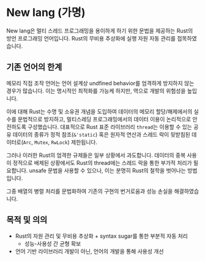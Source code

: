 # New lang (가명)
New lang은 멀티 스레드 프로그래밍을 용이하게 하기 위한 문법을 제공하는 Rust의 방언 프로그래밍 언어입니다. Rust의 무비용 추상화에 실행 자원 자동 관리를 접목하였습니다.

## 기존 언어의 한계
메모리 직접 조작 언어는 언어 설계상 undfined behavior를 엄격하게 방지하지 않는 경우가 많습니다. 이는 명시적인 최적화를 가능케 하지만, 역으로 개발의 위험성을 높입니다.

이에 대해 Rust는 수명 및 소유권 개념을 도입하여 데이터의 메모리 할당/해제에서의 실수를 문법적으로 방지하고, 멀티스레딩 프로그래밍에서의 데이터 이용이 논리적으로 안전하도록 구성했습니다. 대표적으로 Rust 표준 라이브러리 `thread`는 이용할 수 있는 공유 데이터의 종류가 정적 참조(`&'static`) 혹은 원자적 연산과 스레드 락이 뒷받침된 데이터로(`Arc`, `Mutex`, `RwLock`) 제한됩니다.

그러나 이러한 Rust의 엄격한 규제들은 일부 상황에서 과도합니다. 데이터의 중복 사용이 정적으로 배제된 상황에서도 Rust의 thread에는 스레드 락을 통한 부가적 처리가 필요합니다. unsafe 문법을 사용할 수 있으나, 이는 분명히 Rust의 철학을 벗어나는 방법입니다.

그중 배열의 병렬 처리를 문법화하여 기존의 구현의 번거로움과 성능 손실을 해결하였습니다.

## 목적 및 의의
- Rust의 자원 관리 및 무비용 추상화 + syntax sugar를 통한 부분적 자동 처리
  - 성능-사용성 간 균형 확보
- 언어 기반 라이브러리 개발이 아닌, 언어의 개발을 통해 사용성 개선
